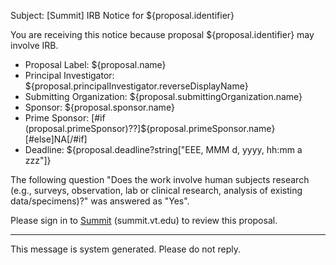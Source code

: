 Subject: [Summit] IRB Notice for ${proposal.identifier}

You are receiving this notice because proposal ${proposal.identifier} may involve IRB.

* Proposal Label: ${proposal.name}
* Principal Investigator: ${proposal.principalInvestigator.reverseDisplayName}
* Submitting Organization: ${proposal.submittingOrganization.name}
* Sponsor: ${proposal.sponsor.name}
* Prime Sponsor: [#if (proposal.primeSponsor)??]${proposal.primeSponsor.name}[#else]NA[/#if]
* Deadline: ${proposal.deadline?string["EEE, MMM d, yyyy, hh:mm a zzz"]}

The following question "Does the work involve human subjects research (e.g., surveys, observation, lab or clinical research, analysis of existing data/specimens)?" was answered as "Yes".

Please sign in to [Summit](summit.vt.edu) (summit.vt.edu) to review this proposal.

------------------------------------------------------------------------
This message is system generated.
Please do not reply.
